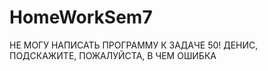# HomeWorkSem7
НЕ МОГУ НАПИСАТЬ ПРОГРАММУ К ЗАДАЧЕ 50! 
ДЕНИС, ПОДСКАЖИТЕ, ПОЖАЛУЙСТА, В ЧЕМ ОШИБКА
